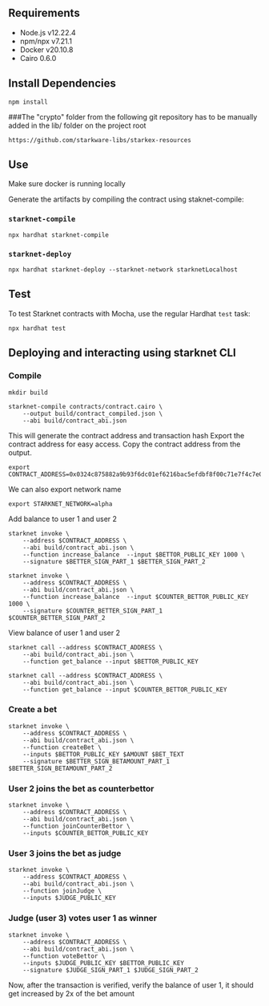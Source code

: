 ## Requirements
- Node.js v12.22.4
- npm/npx v7.21.1
- Docker v20.10.8
- Cairo 0.6.0

## Install Dependencies
```
npm install
```


###The "crypto" folder from the following git repository has to be manually added in the lib/ folder on the project root
```
https://github.com/starkware-libs/starkex-resources
```

## Use
Make sure docker is running locally

Generate the artifacts by compiling the contract using staknet-compile:
### `starknet-compile`
```
npx hardhat starknet-compile 
```
### `starknet-deploy`
```
npx hardhat starknet-deploy --starknet-network starknetLocalhost
```

## Test
To test Starknet contracts with Mocha, use the regular Hardhat `test` task:
```
npx hardhat test
```
## Deploying and interacting using starknet CLI

### Compile
```
mkdir build

starknet-compile contracts/contract.cairo \
    --output build/contract_compiled.json \
    --abi build/contract_abi.json
```
This will generate the contract address and transaction hash
Export the contract address for easy access. Copy the contract address from the output.
```
export CONTRACT_ADDRESS=0x0324c875882a9b93f6dc01ef6216bac5efdbf8f00c71e7f4c7e09c884cc1b97f
```
We can also export network name
```
export STARKNET_NETWORK=alpha
```

Add balance to user 1 and user 2
```
starknet invoke \
    --address $CONTRACT_ADDRESS \
    --abi build/contract_abi.json \
    --function increase_balance  --input $BETTOR_PUBLIC_KEY 1000 \
    --signature $BETTER_SIGN_PART_1 $BETTER_SIGN_PART_2
```
```
starknet invoke \
    --address $CONTRACT_ADDRESS \
    --abi build/contract_abi.json \
    --function increase_balance  --input $COUNTER_BETTOR_PUBLIC_KEY 1000 \
    --signature $COUNTER_BETTER_SIGN_PART_1 $COUNTER_BETTER_SIGN_PART_2
```

View balance of user 1 and user 2

```
starknet call --address $CONTRACT_ADDRESS \
    --abi build/contract_abi.json \
    --function get_balance --input $BETTOR_PUBLIC_KEY
```
```
starknet call --address $CONTRACT_ADDRESS \
    --abi build/contract_abi.json \
    --function get_balance --input $COUNTER_BETTOR_PUBLIC_KEY
```
### Create a bet
```
starknet invoke \
    --address $CONTRACT_ADDRESS \
    --abi build/contract_abi.json \
    --function createBet \
    --inputs $BETTOR_PUBLIC_KEY $AMOUNT $BET_TEXT
    --signature $BETTER_SIGN_BETAMOUNT_PART_1 $BETTER_SIGN_BETAMOUNT_PART_2
```

### User 2 joins the  bet as counterbettor
```
starknet invoke \
    --address $CONTRACT_ADDRESS \
    --abi build/contract_abi.json \
    --function joinCounterBettor \
    --inputs $COUNTER_BETTOR_PUBLIC_KEY
```

### User 3 joins the bet as judge

```
starknet invoke \
    --address $CONTRACT_ADDRESS \
    --abi build/contract_abi.json \
    --function joinJudge \
    --inputs $JUDGE_PUBLIC_KEY
```

### Judge (user 3) votes user 1 as winner

```
starknet invoke \
    --address $CONTRACT_ADDRESS \
    --abi build/contract_abi.json \
    --function voteBettor \
    --inputs $JUDGE_PUBLIC_KEY $BETTOR_PUBLIC_KEY
    --signature $JUDGE_SIGN_PART_1 $JUDGE_SIGN_PART_2
```

Now, after the transaction is verified, verify the balance of user 1, it should get increased by 2x of the bet amount